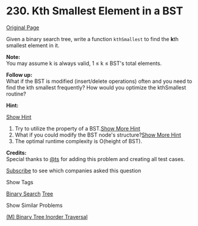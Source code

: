 # 230. Kth Smallest Element in a BST

[Original Page](https://leetcode.com/problems/kth-smallest-element-in-a-bst/)

Given a binary search tree, write a function `kthSmallest` to find the **k**th smallest element in it.

**Note:**  
You may assume k is always valid, 1 ≤ k ≤ BST's total elements.

**Follow up:**  
What if the BST is modified (insert/delete operations) often and you need to find the kth smallest frequently? How would you optimize the kthSmallest routine?

**Hint:**

[Show Hint](#)

1.  Try to utilize the property of a BST.[Show More Hint](#)
2.  What if you could modify the BST node's structure?[Show More Hint](#)
3.  The optimal runtime complexity is O(height of BST).

**Credits:**  
Special thanks to [@ts](https://leetcode.com/discuss/user/ts) for adding this problem and creating all test cases.

<div>

[Subscribe](/subscribe/) to see which companies asked this question

</div>

<div>

<div id="tags" class="btn btn-xs btn-warning">Show Tags</div>

<span class="hidebutton">[Binary Search](/tag/binary-search/) [Tree](/tag/tree/)</span></div>

<div>

<div id="similar" class="btn btn-xs btn-warning">Show Similar Problems</div>

<span class="hidebutton">[(M) Binary Tree Inorder Traversal](/problems/binary-tree-inorder-traversal/)</span></div>